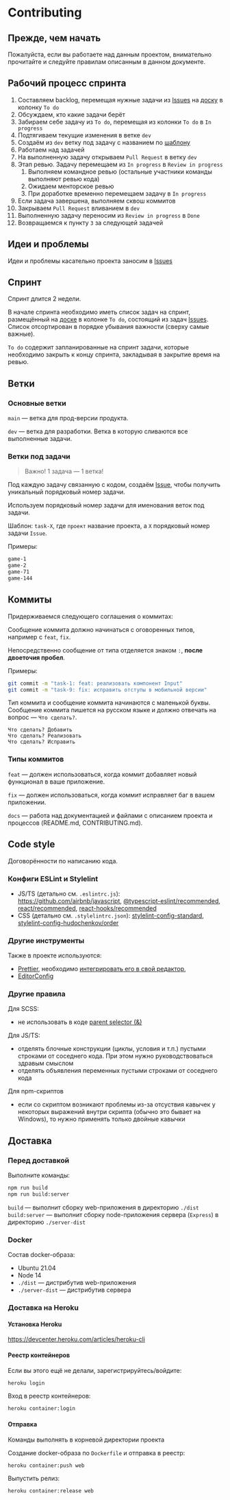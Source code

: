 # Contributing

## Прежде, чем начать

Пожалуйста, если вы работаете над данным проектом,
внимательно прочитайте и следуйте правилам описанным в данном документе.

## Рабочий процесс спринта

1. Составляем backlog, перемещая нужные задачи из [Issues](https://github.com/Minneapolis-7/game/issues) на [доску](https://github.com/orgs/Minneapolis-7/projects/1) в колонку `To do`
2. Обсуждаем, кто какие задачи берёт
3. Забираем себе задачу из `To do`, перемещая из колонки `To do` в `In progress`
4. Подтягиваем текущие изменения в ветке `dev`
5. Создаём из `dev` ветку под задачу с названием по [шаблону](#ветки-под-задачи)
6. Работаем над задачей
7. На выполненную задачу открываем `Pull Request` в ветку `dev`
8. Этап ревью. Задачу перемещаем из `In progress` в `Review in progress`
   1. Выполняем командное ревью (остальные участники команды выполняют ревью кода)
   2. Ожидаем менторское ревью
   3. При доработке временно перемещаем задачу в `In progress`
9. Если задача завершена, выполняем сквош коммитов
10. Закрываем `Pull Request` вливанием в `dev`
11. Выполненную задачу переносим из `Review in progress` в `Done`
12. Возвращаемся к пункту `3` за следующей задачей

## Идеи и проблемы

Идеи и проблемы касательно проекта заносим в [Issues](https://github.com/Minneapolis-7/game/issues)

## Спринт

Спринт длится 2 недели.

В начале спринта необходимо иметь список задач на спринт,
размещённый на [доске](https://github.com/orgs/Minneapolis-7/projects/1) в колонке `To do`,
состоящий из задач [Issues](https://github.com/Minneapolis-7/game/issues).
Список отсортирован в порядке убывания важности (сверху самые важные).

`To do` содержит запланированные на спринт задачи,
которые необходимо закрыть к концу спринта,
закладывая в закрытие время на ревью.

## Ветки

### Основные ветки

`main` — ветка для прод-версии продукта.

`dev` — ветка для разработки. Ветка в которую сливаются все выполненные задачи.

### Ветки под задачи

> Важно! 1 задача — 1 ветка!

Под каждую задачу связанную с кодом, создаём [Issue](https://github.com/Minneapolis-7/game/issues),
чтобы получить уникальный порядковый номер задачи.

Используем порядковый номер задачи для именования веток под задачи.

Шаблон: `task-X`, где `проект` название проекта, а `X` порядковый номер задачи `Issue`.

Примеры:

```bash
game-1
game-2
game-71
game-144
```

## Коммиты

Придерживаемся следующего соглашения о коммитах:

Сообщение коммита должно начинаться с оговоренных типов, например с `feat`, `fix`.

Непосредственно сообщение от типа отделяется знаком `:`, **после двоеточия пробел**.

Примеры:

```bash
git commit -m "task-1: feat: реализовать компонент Input"
git commit -m "task-9: fix: исправить отступы в мобильной версии"
```

Тип коммита и сообщение коммита начинаются с маленькой буквы.
Сообщение коммита пишется на русском языке и должно отвечать на вопрос — `Что сделать?`.

```text
Что сделать? Добавить
Что сделать? Реализовать
Что сделать? Исправить
```

### Типы коммитов

`feat` — должен использоваться, когда коммит добавляет новый функционал в ваше приложение.

`fix` — должен использоваться, когда коммит исправляет баг в вашем приложении.

`docs` — работа над документацией и файлами с описанием проекта и процессов (README.md, CONTRIBUTING.md).

## Code style

Договорённости по написанию кода.

### Конфиги ESLint и Stylelint

- JS/TS (детально см. `.eslintrc.js`): https://github.com/airbnb/javascript, [@typescript-eslint/recommended](https://github.com/typescript-eslint/typescript-eslint/tree/master/packages/eslint-plugin/src/configs#recommended), [react/recommended](https://github.com/yannickcr/eslint-plugin-react), [react-hooks/recommended](https://www.npmjs.com/package/eslint-plugin-react-hooks)
- CSS (детально см. `.stylelintrc.json`): [stylelint-config-standard](https://github.com/stylelint/stylelint-config-standard), [stylelint-config-hudochenkov/order](https://github.com/hudochenkov/stylelint-order/tree/master/rules/order)

### Другие инструменты

Также в проекте используются:

- [Prettier](https://prettier.io/), необходимо [интегрировать его в свой редактор](https://prettier.io/docs/en/editors.html), 
- [EditorConfig](https://editorconfig.org/)

### Другие правила

Для SCSS:

- не использовать в коде [parent selector (&)](https://sass-lang.com/documentation/style-rules/parent-selector)

Для JS/TS:

- отделять блочные конструкции (циклы, условия и т.п.) пустыми строками от соседнего кода. При этом нужно руководствоваться здравым смыслом
- отделять объявления переменных пустыми строками от соседнего кода

Для npm-скриптов

- если со скриптом возникают проблемы из-за отсуствия кавычек у некоторых выражений внутри скрипта (обычно это бывает на Windows), то нужно применять только двойные кавычки

## Доставка

### Перед доставкой

Выполните команды:

```bash
npm run build
npm run build:server
```

`build` — выполнит сборку web-приложения в директорию `./dist`  
`build:server` — выполнит сборку node-приложения сервера (`Express`) в директорию `./server-dist`

### Docker

Состав docker-образа:

* Ubuntu 21.04
* Node 14
* `./dist` — дистрибутив web-приложения
* `./server-dist` — дистрибутив сервера

### Доставка на Heroku

#### Установка Heroku

https://devcenter.heroku.com/articles/heroku-cli

#### Реестр контейнеров

Если вы этого ещё не делали, зарегистрируйтесь/войдите:

```bash
heroku login
```

Вход в реестр контейнеров:

```bash
heroku container:login
```

#### Отправка

Команды выполнять в корневой директории проекта

Создание docker-образа по `Dockerfile` и отправка в реестр:

```bash
heroku container:push web
```

Выпустить релиз:

```bash
heroku container:release web
```
